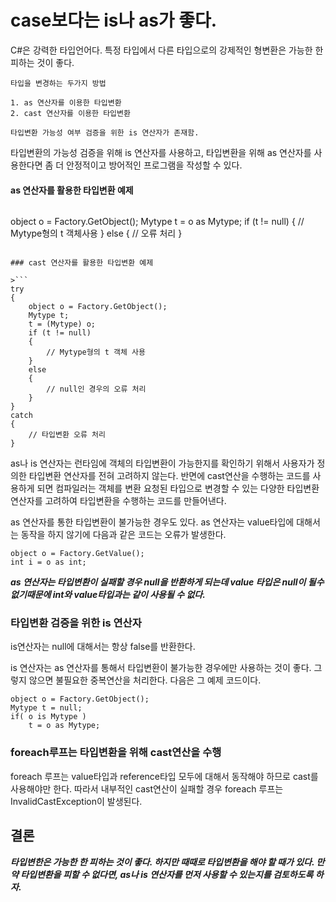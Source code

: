 # case보다는 is나 as가 좋다.

C#은 강력한 타입언어다. 특정 타입에서 다른 타입으로의 강제적인 형변환은 가능한 한 피하는 것이 좋다.

```
타입을 변경하는 두가지 방법

1. as 연산자를 이용한 타입변환
2. cast 연산자를 이용한 타입변환

타입변환 가능성 여부 검증을 위한 is 연산자가 존재함.
```

타입변환의 가능성 검증을 위해 is 연산자를 사용하고, 타입변환을 위해 as 연산자를 사용한다면 좀 더 안정적이고 방어적인 프로그램을 작성할 수 있다.

#### as 연산자를 활용한 타입변환 예제

>```
object o = Factory.GetObject();
Mytype t = o as Mytype;
if (t != null)
{
    // Mytype형의 t 객체사용
}
else
{
    // 오류 처리
}
```

### cast 연산자를 활용한 타입변환 예제

>```
try
{
    object o = Factory.GetObject();
    Mytype t;
    t = (Mytype) o;
    if (t != null)
    {
        // Mytype형의 t 객체 사용
    }
    else
    {
        // null인 경우의 오류 처리
    }
}
catch
{
    // 타입변환 오류 처리
}
```

as나 is 연산자는 런타임에 객체의 타입변환이 가능한지를 확인하기 위해서 사용자가 정의한 타입변환 연산자를 전혀 고려하지 않는다. 반면에 cast연산을 수행하는 코드를 사용하게 되면 컴파일러는 객체를 변환 요청된 타입으로 변경할 수 있는 다양한 타입변환 연산자를 고려하여 타입변환을 수행하는 코드를 만들어낸다.

as 연산자를 통한 타입변환이 불가능한 경우도 있다. as 연산자는 value타입에 대해서는 동작을 하지 않기에 다음과 같은 코드는 오류가 발생한다.
```
object o = Factory.GetValue();
int i = o as int;
```
<em><strong><span style="text-color:#FF0000">as 연산자는 타입변환이 실패할 경우 null을 반환하게 되는데 value 타입은 null이 될수 없기때문에 int와 value타입과는 같이 사용될 수 없다.</span></strong></em>


### 타입변환 검증을 위한 is 연산자

is연산자는 null에 대해서는 항상 false를 반환한다.

is 연산자는 as 연산자를 통해서 타입변환이 불가능한 경우에만 사용하는 것이 좋다. 그렇지 않으면 불필요한 중복연산을 처리한다. 다음은 그 예제 코드이다.
```
object o = Factory.GetObject();
Mytype t = null;
if( o is Mytype )
    t = o as Mytype;
```

### foreach루프는 타입변환을 위해 cast연산을 수행
foreach 루프는 value타입과 reference타입 모두에 대해서 동작해야 하므로 cast를 사용해야만 한다. 따라서 내부적인 cast연산이 실패할 경우 foreach 루프는 InvalidCastException이 발생된다.

## 결론
<em><strong> 타입변한은 가능한 한 피하는 것이 좋다. 하지만 때때로 타입변환을 해야 할 때가 있다. 만약 타입변환을 피할 수 없다면, as나 is 연산자를 먼저 사용할 수 있는지를 검토하도록 하자.</strong></em>
